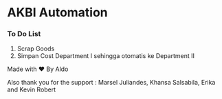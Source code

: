 <h1>AKBI Automation</h1>
<h3>To Do List</h3>
  <ol>
    <li>Scrap Goods</li>
    <li>Simpan Cost Department I sehingga otomatis ke Department II</li>
  </ol>
  
  <footer>Made with ❤️ By Aldo</footer>
  
  <p>Also thank you for the support : Marsel Juliandes, Khansa Salsabila, Erika and Kevin Robert</p>
  
